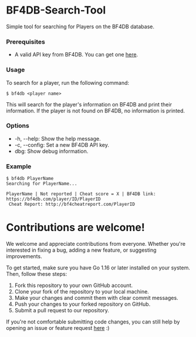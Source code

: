 # BF4DB-Search-Tool
Simple tool for searching for Players on the BF4DB database.


### Prerequisites
- A valid API key from BF4DB. You can get one [here](https://bf4db.com/patreon "here").


### Usage
To search for a player, run the following command:

```shell
$ bf4db <player name>
```
This will search for the player's information on BF4DB and print their information. If the player is not found on BF4DB, no information is printed.

### Options
- -h, --help: Show the help message.
- -c, --config: Set a new BF4DB API key.
- dbg: Show debug information.

### Example
```shell
$ bf4db PlayerName
Searching for PlayerName...

PlayerName | Not reported | Cheat score = X | BF4DB link: https://bf4db.com/player/ID/PlayerID
 Cheat Report: http://bf4cheatreport.com/PlayerID
```

# Contributions are welcome!
We welcome and appreciate contributions from everyone. Whether you're interested in fixing a bug, adding a new feature, or suggesting improvements.

To get started, make sure you have Go 1.16 or later installed on your system. Then, follow these steps:
1. Fork this repository to your own GitHub account.
2. Clone your fork of the repository to your local machine.
3. Make your changes and commit them with clear commit messages.
4. Push your changes to your forked repository on GitHub.
5. Submit a pull request to our repository.

If you're not comfortable submitting code changes, you can still help by opening an issue or feature request [here](https://github.com/pruu-airlines/BF4DB-Search-Tool/issues) :)
